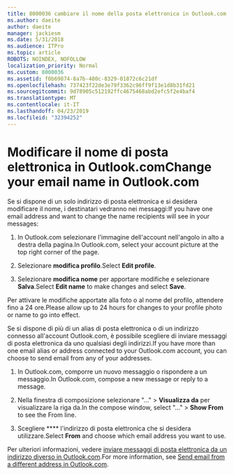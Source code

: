 ```yaml
---
title: 8000036 cambiare il nome della posta elettronica in Outlook.com
ms.author: daeite
author: daeite
manager: jackiesm
ms.date: 5/31/2018
ms.audience: ITPro
ms.topic: article
ROBOTS: NOINDEX, NOFOLLOW
localization_priority: Normal
ms.custom: 8000036
ms.assetid: f0b69874-8a7b-480c-8329-01872c6c21df
ms.openlocfilehash: 737423f22de3e79f3362c96ff9f13e1d8b31fd21
ms.sourcegitcommit: 9d78905c512192ffc4675468abd2efc5f2e4baf4
ms.translationtype: MT
ms.contentlocale: it-IT
ms.lasthandoff: 04/23/2019
ms.locfileid: "32394252"
---
```

# <a name="change-your-email-name-in-outlookcom"></a><span data-ttu-id="56e4b-102">Modificare il nome di posta elettronica in Outlook.com</span><span class="sxs-lookup"><span data-stu-id="56e4b-102">Change your email name in Outlook.com</span></span>

<span data-ttu-id="56e4b-103">Se si dispone di un solo indirizzo di posta elettronica e si desidera modificare il nome, i destinatari vedranno nei messaggi:</span><span class="sxs-lookup"><span data-stu-id="56e4b-103">If you have one email address and want to change the name recipients will see in your messages:</span></span>
  
1. <span data-ttu-id="56e4b-104">In Outlook.com selezionare l'immagine dell'account nell'angolo in alto a destra della pagina.</span><span class="sxs-lookup"><span data-stu-id="56e4b-104">In Outlook.com, select your account picture at the top right corner of the page.</span></span>
    
2. <span data-ttu-id="56e4b-105">Selezionare **modifica profilo**.</span><span class="sxs-lookup"><span data-stu-id="56e4b-105">Select **Edit profile**.</span></span> 
    
3. <span data-ttu-id="56e4b-106">Selezionare **modifica nome** per apportare modifiche e selezionare **Salva**.</span><span class="sxs-lookup"><span data-stu-id="56e4b-106">Select **Edit name** to make changes and select **Save**.</span></span> 
    
<span data-ttu-id="56e4b-107">Per attivare le modifiche apportate alla foto o al nome del profilo, attendere fino a 24 ore.</span><span class="sxs-lookup"><span data-stu-id="56e4b-107">Please allow up to 24 hours for changes to your profile photo or name to go into effect.</span></span>
  
<span data-ttu-id="56e4b-108">Se si dispone di più di un alias di posta elettronica o di un indirizzo connesso all'account Outlook.com, è possibile scegliere di inviare messaggi di posta elettronica da uno qualsiasi degli indirizzi.</span><span class="sxs-lookup"><span data-stu-id="56e4b-108">If you have more than one email alias or address connected to your Outlook.com account, you can choose to send email from any of your addresses.</span></span>
  
1. <span data-ttu-id="56e4b-109">In Outlook.com, comporre un nuovo messaggio o rispondere a un messaggio.</span><span class="sxs-lookup"><span data-stu-id="56e4b-109">In Outlook.com, compose a new message or reply to a message.</span></span>
    
2. <span data-ttu-id="56e4b-110">Nella finestra di composizione selezionare "..." \> **Visualizza da** per visualizzare la riga da.</span><span class="sxs-lookup"><span data-stu-id="56e4b-110">In the compose window, select "..." \> **Show From** to see the From line.</span></span> 
    
3. <span data-ttu-id="56e4b-111">Scegliere \*\*\*\* l'indirizzo di posta elettronica che si desidera utilizzare.</span><span class="sxs-lookup"><span data-stu-id="56e4b-111">Select **From** and choose which email address you want to use.</span></span> 
    
<span data-ttu-id="56e4b-112">Per ulteriori informazioni, vedere [inviare messaggi di posta elettronica da un indirizzo diverso in Outlook.com](https://go.microsoft.com/fwlink/p/?linkid=2001701&amp;clcid=0x409).</span><span class="sxs-lookup"><span data-stu-id="56e4b-112">For more information, see [Send email from a different address in Outlook.com](https://go.microsoft.com/fwlink/p/?linkid=2001701&amp;clcid=0x409).</span></span>
  

